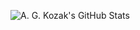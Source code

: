![A. G. Kozak's GitHub Stats](https://github-readme-stats-lemon-zeta.vercel.app/api?username=agkozak&show_icons=true&theme=onedark)
